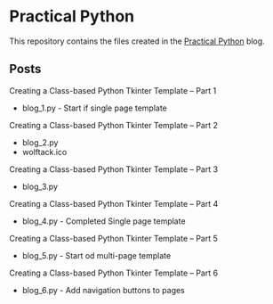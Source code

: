 # Practical Python

This repository contains the files created in the [Practical Python](https://practicalpythonnow.blogspot.com/) blog.

## Posts

Creating a Class-based Python Tkinter Template – Part 1
- blog_1.py  - Start if single page template

Creating a Class-based Python Tkinter Template – Part 2
- blog_2.py
- wolftack.ico

Creating a Class-based Python Tkinter Template – Part 3
- blog_3.py

Creating a Class-based Python Tkinter Template – Part 4
- blog_4.py  - Completed Single page template

Creating a Class-based Python Tkinter Template – Part 5
- blog_5.py  - Start od multi-page template

Creating a Class-based Python Tkinter Template – Part 6
- blog_6.py  - Add navigation buttons to pages
